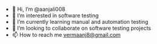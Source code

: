 - 👋 Hi, I’m @aanjali008
- 👀 I’m interested in software testing
- 🌱 I’m currently learning manual and automation testing
- 💞️ I’m looking to collaborate on software testing projects
- 📫 How to reach me vermaanj8@gmail.com

<!---
aanjali008/aanjali008 is a ✨ special ✨ repository because its `README.md` (this file) appears on your GitHub profile.
You can click the Preview link to take a look at your changes.
--->
